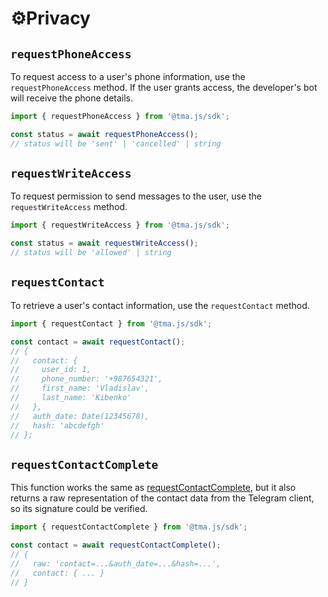 # ⚙️Privacy

## `requestPhoneAccess`

To request access to a user's phone information, use the `requestPhoneAccess` method. If the user
grants access, the developer's bot will receive the phone details.

```ts
import { requestPhoneAccess } from '@tma.js/sdk';

const status = await requestPhoneAccess();
// status will be 'sent' | 'cancelled' | string
```

## `requestWriteAccess`

To request permission to send messages to the user, use the `requestWriteAccess` method.

```ts
import { requestWriteAccess } from '@tma.js/sdk';

const status = await requestWriteAccess();
// status will be 'allowed' | string
```

## `requestContact`

To retrieve a user's contact information, use the `requestContact` method.

```ts
import { requestContact } from '@tma.js/sdk';

const contact = await requestContact();
// {
//   contact: {
//     user_id: 1,
//     phone_number: '+987654321',
//     first_name: 'Vladislav',
//     last_name: 'Kibenko'
//   },
//   auth_date: Date(12345678),
//   hash: 'abcdefgh'
// };
```

## `requestContactComplete`

This function works the same as [requestContactComplete](#requestContactComplete), but it also returns a raw
representation of the contact data from the Telegram client, so its signature could be verified.

```ts
import { requestContactComplete } from '@tma.js/sdk';

const contact = await requestContactComplete();
// {
//   raw: 'contact=...&auth_date=...&hash=...',
//   contact: { ... }
// }
```